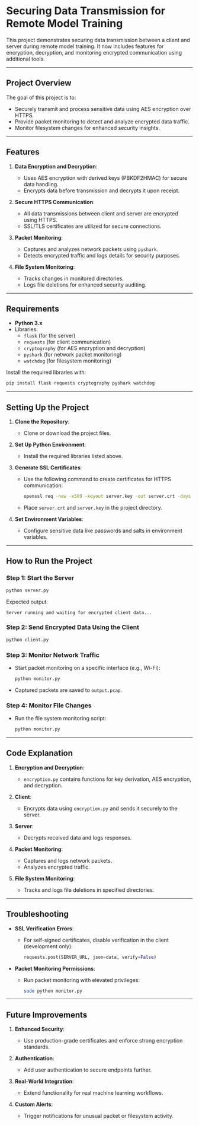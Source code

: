 # Securing Data Transmission for Remote Model Training

This project demonstrates securing data transmission between a client and server during remote model training. It now includes features for encryption, decryption, and monitoring encrypted communication using additional tools.

---

## **Project Overview**

The goal of this project is to:

- Securely transmit and process sensitive data using AES encryption over HTTPS.
- Provide packet monitoring to detect and analyze encrypted data traffic.
- Monitor filesystem changes for enhanced security insights.

---

## **Features**

1. **Data Encryption and Decryption**:
   - Uses AES encryption with derived keys (PBKDF2HMAC) for secure data handling.
   - Encrypts data before transmission and decrypts it upon receipt.

2. **Secure HTTPS Communication**:
   - All data transmissions between client and server are encrypted using HTTPS.
   - SSL/TLS certificates are utilized for secure connections.

3. **Packet Monitoring**:
   - Captures and analyzes network packets using `pyshark`.
   - Detects encrypted traffic and logs details for security purposes.

4. **File System Monitoring**:
   - Tracks changes in monitored directories.
   - Logs file deletions for enhanced security auditing.

---

## **Requirements**

- **Python 3.x**
- Libraries:
  - `flask` (for the server)
  - `requests` (for client communication)
  - `cryptography` (for AES encryption and decryption)
  - `pyshark` (for network packet monitoring)
  - `watchdog` (for filesystem monitoring)
  
Install the required libraries with:

```bash
pip install flask requests cryptography pyshark watchdog
```

---

## **Setting Up the Project**

1. **Clone the Repository**:
   - Clone or download the project files.

2. **Set Up Python Environment**:
   - Install the required libraries listed above.

3. **Generate SSL Certificates**:
   - Use the following command to create certificates for HTTPS communication:
     ```bash
     openssl req -new -x509 -keyout server.key -out server.crt -days 365
     ```
   - Place `server.crt` and `server.key` in the project directory.

4. **Set Environment Variables**:
   - Configure sensitive data like passwords and salts in environment variables.

---

## **How to Run the Project**

### **Step 1: Start the Server**
```bash
python server.py
```
Expected output:
```
Server running and waiting for encrypted client data...
```

### **Step 2: Send Encrypted Data Using the Client**
```bash
python client.py
```

### **Step 3: Monitor Network Traffic**
- Start packet monitoring on a specific interface (e.g., Wi-Fi):
  ```bash
  python monitor.py
  ```
- Captured packets are saved to `output.pcap`.

### **Step 4: Monitor File Changes**
- Run the file system monitoring script:
  ```bash
  python monitor.py
  ```

---

## **Code Explanation**

1. **Encryption and Decryption**:
   - `encryption.py` contains functions for key derivation, AES encryption, and decryption.

2. **Client**:
   - Encrypts data using `encryption.py` and sends it securely to the server.

3. **Server**:
   - Decrypts received data and logs responses.

4. **Packet Monitoring**:
   - Captures and logs network packets.
   - Analyzes encrypted traffic.

5. **File System Monitoring**:
   - Tracks and logs file deletions in specified directories.

---

## **Troubleshooting**

- **SSL Verification Errors**:
  - For self-signed certificates, disable verification in the client (development only):
    ```python
    requests.post(SERVER_URL, json=data, verify=False)
    ```

- **Packet Monitoring Permissions**:
  - Run packet monitoring with elevated privileges:
    ```bash
    sudo python monitor.py
    ```

---

## **Future Improvements**

1. **Enhanced Security**:
   - Use production-grade certificates and enforce strong encryption standards.

2. **Authentication**:
   - Add user authentication to secure endpoints further.

3. **Real-World Integration**:
   - Extend functionality for real machine learning workflows.

4. **Custom Alerts**:
   - Trigger notifications for unusual packet or filesystem activity.